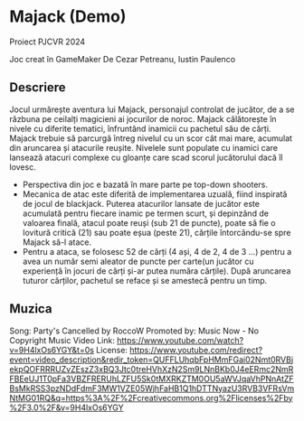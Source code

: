 # Majack (Demo)
Proiect PJCVR 2024

Joc creat în GameMaker 
De Cezar Petreanu, Iustin Paulenco

## Descriere
Jocul urmărește aventura lui Majack, personajul controlat de jucător, de a se răzbuna pe ceilalți magicieni ai jocurilor de noroc. Majack călătorește în nivele cu diferite tematici, înfruntând inamicii cu pachetul său de cărți.
Majack trebuie să parcurgă întreg nivelul cu un scor cât mai mare, acumulat din aruncarea și atacurile reușite. Nivelele sunt populate cu inamici care lansează atacuri complexe cu gloanțe care scad scorul jucătorului dacă îl lovesc.

- Perspectiva din joc e bazată în mare parte pe top-down shooters.
- Mecanica de atac este diferită de implementarea uzuală, fiind inspirată de jocul de blackjack. Puterea atacurilor lansate de jucător este acumulată pentru fiecare inamic pe termen scurt, și depinzând de valoarea finală, atacul poate reuși (sub 21 de puncte), poate să fie o lovitură critică (21) sau poate eșua (peste 21), cărțile întorcându-se spre Majack să-l atace.
- Pentru a ataca, se folosesc 52 de cărți (4 ași, 4 de 2, 4 de 3 …) pentru a avea un număr semi aleator de puncte per carte(un jucător cu experiență în jocuri de cărți și-ar putea număra cărțile). După aruncarea tuturor cărților, pachetul se reface și se amestecă pentru un timp.

## Muzica
Song: Party's Cancelled by RoccoW
Promoted by: Music Now - No Copyright Music
Video Link: https://www.youtube.com/watch?v=9H4lxOs6YGY&t=0s
License: https://www.youtube.com/redirect?event=video_description&redir_token=QUFFLUhqbFpHMmFGai02Nmt0RVBjekpQOFRRRUZvZEszZ3xBQ3Jtc0treHVhXzN2Sm9LNnBKb0J4eERmc2NmRFBEeUJ1T0pFa3VBZFRERUhLZFU5Sk0tMXRKZTM0OU5aWVJqaVhPNnAtZFBsMkRSS3pzNDdFdmF3MW1VZE05WjhFaHB1Q1hDTTNyazU3RVB3VFRsVmNtMG01RQ&q=https%3A%2F%2Fcreativecommons.org%2Flicenses%2Fby%2F3.0%2F&v=9H4lxOs6YGY

